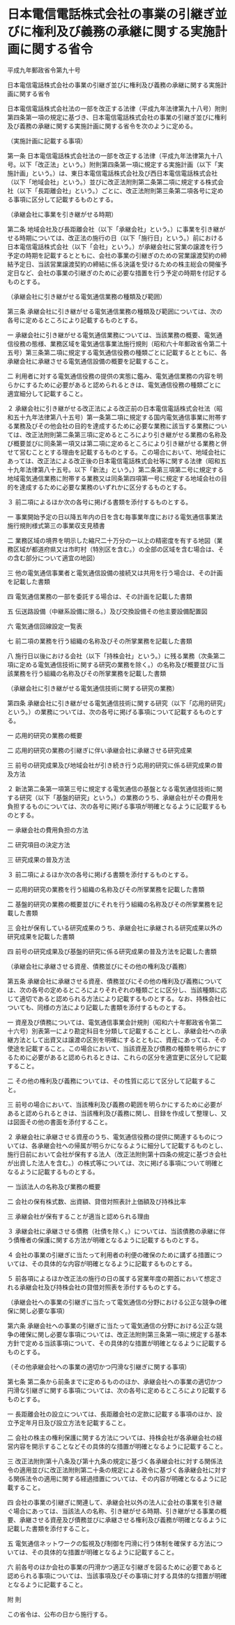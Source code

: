 # 日本電信電話株式会社の事業の引継ぎ並びに権利及び義務の承継に関する実施計画に関する省令

平成九年郵政省令第九十号

日本電信電話株式会社の事業の引継ぎ並びに権利及び義務の承継に関する実施計画に関する省令

日本電信電話株式会社法の一部を改正する法律（平成九年法律第九十八号）附則第四条第一項の規定に基づき、日本電信電話株式会社の事業の引継ぎ並びに権利及び義務の承継に関する実施計画に関する省令を次のように定める。

（実施計画に記載する事項）

第一条 日本電信電話株式会社法の一部を改正する法律（平成九年法律第九十八号。以下「改正法」という。）附則第四条第一項に規定する実施計画（以下「実施計画」という。）は、東日本電信電話株式会社及び西日本電信電話株式会社（以下「地域会社」という。）並びに改正法附則第二条第二項に規定する株式会社（以下「長距離会社」という。）ごとに、改正法附則第三条第二項各号に定める事項に区分して記載するものとする。

（承継会社に事業を引き継がせる時期）

第二条 地域会社及び長距離会社（以下「承継会社」という。）に事業を引き継がせる時期については、改正法の施行の日（以下「施行日」という。）前における日本電信電話株式会社（以下「会社」という。）が承継会社に営業の譲渡を行う予定の時期を記載するとともに、会社の事業の引継ぎのための営業譲渡契約の締結予定日、当該営業譲渡契約の締結に係る決議を受けるための株主総会の開催予定日など、会社の事業の引継ぎのために必要な措置を行う予定の時期を付記するものとする。

（承継会社に引き継がせる電気通信業務の種類及び範囲）

第三条 承継会社に引き継がせる電気通信業務の種類及び範囲については、次の各号に定めるところにより記載するものとする。

一 承継会社に引き継がせる電気通信業務については、当該業務の概要、電気通信役務の態様、業務区域を電気通信事業法施行規則（昭和六十年郵政省令第二十五号）第三条第二項に規定する電気通信役務の種類ごとに記載するとともに、各承継会社に承継させる電気通信設備の概要を記載すること。

二 利用者に対する電気通信役務の提供の実態に鑑み、電気通信業務の内容を明らかにするために必要があると認められるときは、電気通信役務の種類ごとに適宜細分して記載すること。

２ 承継会社に引き継がせる改正法による改正前の日本電信電話株式会社法（昭和五十九年法律第八十五号）第一条第二項に規定する国内電気通信事業に附帯する業務及びその他会社の目的を達成するために必要な業務に該当する業務については、改正法附則第二条第三項に定めるところにより引き継がせる業務の名称及び概要並びに同条第一項又は第二項に定めるところにより引き継がせる業務と併せて営むこととする理由を記載するものとする。この場合において、地域会社にあっては、改正法による改正後の日本電信電話株式会社等に関する法律（昭和五十九年法律第八十五号。以下「新法」という。）第二条第三項第二号に規定する地域電気通信業務に附帯する業務又は同条第四項第一号に規定する地域会社の目的を達成するために必要な業務のいずれかに区分するものとする。

３ 前二項によるほか次の各号に掲げる書類を添付するものとする。

一 事業開始予定の日以降五年内の日を含む毎事業年度における電気通信事業法施行規則様式第三の事業収支見積書

二 業務区域の境界を明示した縮尺二十万分の一以上の精密度を有する地図（業務区域が都道府県又は市町村（特別区を含む。）の全部の区域を含む場合は、その含む部分について適宜の地図）

三 他の電気通信事業者と電気通信設備の接続又は共用を行う場合は、その計画を記載した書類

四 電気通信業務の一部を委託する場合は、その計画を記載した書類

五 伝送路設備（中継系設備に限る。）及び交換設備その他主要設備配置図

六 電気通信回線設定一覧表

七 前二項の業務を行う組織の名称及びその所掌業務を記載した書類

八 施行日以後における会社（以下「持株会社」という。）に残る業務（次条第二項に定める電気通信技術に関する研究の業務を除く。）の名称及び概要並びに当該業務を行う組織の名称及びその所掌業務を記載した書類

（承継会社に引き継がせる電気通信技術に関する研究の業務）

第四条 承継会社に引き継がせる電気通信技術に関する研究（以下「応用的研究」という。）の業務については、次の各号に掲げる事項について記載するものとする。

一 応用的研究の業務の概要

二 応用的研究の業務の引継ぎに伴い承継会社に承継させる研究成果

三 前号の研究成果及び地域会社が引き続き行う応用的研究に係る研究成果の普及方法

２ 新法第二条第一項第三号に規定する電気通信の基盤となる電気通信技術に関する研究（以下「基盤的研究」という。）の業務のうち、承継会社がその費用を負担するものについては、次の各号に掲げる事項が明確となるように記載するものとする。

一 承継会社の費用負担の方法

二 研究項目の決定方法

三 研究成果の普及方法

３ 前二項によるほか次の各号に掲げる書類を添付するものとする。

一 応用的研究の業務を行う組織の名称及びその所掌業務を記載した書類

二 基盤的研究の業務の概要並びにそれを行う組織の名称及びその所掌業務を記載した書類

三 会社が保有している研究成果のうち、承継会社に承継される研究成果以外の研究成果を記載した書類

四 前号の研究成果及び基盤的研究に係る研究成果の普及方法を記載した書類

（承継会社に承継させる資産、債務並びにその他の権利及び義務）

第五条 承継会社に承継させる資産、債務並びにその他の権利及び義務については、次の各号の定めるところによりそれぞれの種類ごとに区分し、当該種類に応じて適切であると認められる方法により記載するものとする。なお、持株会社についても、同様の方法により記載した書類を添付するものとする。

一 資産及び債務については、電気通信事業会計規則（昭和六十年郵政省令第二十六号）別表第一により勘定科目を分類して記載することとし、承継会社への承継方法として出資又は譲渡の区別を明確にするとともに、資産にあっては、その使途を記載すること。この場合において、当該資産及び債務の種類を明らかにするために必要があると認められるときは、これらの区分を適宜更に区分して記載すること。

二 その他の権利及び義務については、その性質に応じて区分して記載すること。

三 前号の場合において、当該権利及び義務の範囲を明らかにするために必要があると認められるときは、当該権利及び義務に関し、目録を作成して整理し、又は図面その他の書面を添付すること。

２ 承継会社に承継させる資産のうち、電気通信役務の提供に関連するものについては、各承継会社への帰属が明らかになるように細分して記載するものとし、施行日前において会社が保有する法人（改正法附則第十四条の規定に基づき会社が出資した法人を含む。）の株式等については、次に掲げる事項について明確となるように記載するものとする。

一 当該法人の名称及び業務の概要

二 会社の保有株式数、出資額、貸借対照表計上価額及び持株比率

三 承継会社が保有することが適当と認められる理由

３ 承継会社に承継させる債務（社債を除く。）については、当該債務の承継に伴う債権者の保護に関する方法が明確となるように記載するものとする。

４ 会社の事業の引継ぎに当たって利用者の利便の確保のために講ずる措置については、その具体的な内容が明確となるように記載するものとする。

５ 前各項によるほか改正法の施行の日の属する営業年度の期首において想定される承継会社及び持株会社の貸借対照表を添付するものとする。

（承継会社への事業の引継ぎに当たって電気通信の分野における公正な競争の確保に関し必要な事項）

第六条 承継会社への事業の引継ぎに当たって電気通信の分野における公正な競争の確保に関し必要な事項については、改正法附則第三条第一項に規定する基本方針で定める当該事項について、その具体的な措置が明確となるように記載するものとする。

（その他承継会社への事業の適切かつ円滑な引継ぎに関する事項）

第七条 第二条から前条までに定めるもののほか、承継会社への事業の適切かつ円滑な引継ぎに関する事項については、次の各号に定めるところにより記載するものとする。

一 長距離会社の設立については、長距離会社の定款に記載する事項のほか、設立予定年月日及び設立方法を記載すること。

二 会社の株主の権利保護に関する方法については、持株会社が各承継会社の経営内容を開示することなどその具体的な措置が明確となるように記載すること。

三 改正法附則第十八条及び第十九条の規定に基づく各承継会社に対する関係法令の適用並びに改正法附則第二十条の規定による政令に基づく各承継会社に対する関係法令の適用に関する経過措置については、その内容が明確となるように記載すること。

四 会社の事業の引継ぎに関連して、承継会社以外の法人に会社の事業を引き継ぐ場合にあっては、当該法人の名称、引き継がせる時期、引き継がせる事業の概要、承継させる資産及び債務並びに承継させる権利及び義務が明確となるように記載した書類を添付すること。

五 電気通信ネットワークの監視及び制御を円滑に行う体制を確保する方法については、その具体的な措置が明確となるように記載すること。

六 前各号のほか会社の事業の円滑かつ適正な引継ぎを図るために必要であると認められる事項については、当該事項及びその事項に対する具体的な措置が明確となるように記載すること。

附 則

この省令は、公布の日から施行する。
